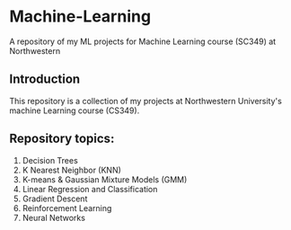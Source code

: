 # Machine-Learning
A repository of my ML projects for Machine Learning course (SC349) at Northwestern

## Introduction
This repository is a collection of my projects at Northwestern University's machine Learning course (CS349).

## Repository topics:
1. Decision Trees
2. K Nearest Neighbor (KNN)
3. K-means & Gaussian Mixture Models (GMM)
4. Linear Regression and Classification
5. Gradient Descent
6. Reinforcement Learning
7. Neural Networks